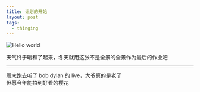 ```yaml
---
title: 计划的开始
layout: post
tags:
  - thinging
---
```


![Hello world](http://qinerbaby.qiniudn.com/20130519233925_40665.jpg)

天气终于暖和了起来，冬天就用这张不是全景的全景作为最后的作业吧

---

周末跑去听了 bob dylan 的 live，大爷真的是老了  
但愿今年能拍到好看的樱花
